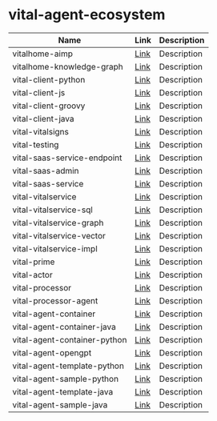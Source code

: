 # vital-agent-ecosystem
| Name                          | Link                                                           | Description              |
|-------------------------------|----------------------------------------------------------------|--------------------------|
| vitalhome-aimp                | [Link](https://github.com/vital-ai/vitalhome-aimp)              | Description |
| vitalhome-knowledge-graph     | [Link](https://github.com/vital-ai/vitalhome-knowledge-graph)   | Description |
| vital-client-python           | [Link](https://github.com/vital-ai/vital-client-python)         | Description |
| vital-client-js               | [Link](https://github.com/vital-ai/vital-client-js)             | Description |
| vital-client-groovy           | [Link](https://github.com/vital-ai/vital-client-groovy)         | Description |
| vital-client-java             | [Link](https://github.com/vital-ai/vital-client-java)           | Description |
| vital-vitalsigns              | [Link](https://github.com/vital-ai/vital-vitalsigns)            | Description |
| vital-testing                 | [Link](https://github.com/vital-ai/vital-testing)               | Description |
| vital-saas-service-endpoint   | [Link](https://github.com/vital-ai/vital-saas-service-endpoint) | Description |
| vital-saas-admin              | [Link](https://github.com/vital-ai/vital-saas-admin)            | Description |
| vital-saas-service            | [Link](https://github.com/vital-ai/vital-saas-service)          | Description |
| vital-vitalservice            | [Link](https://github.com/vital-ai/vital-vitalservice)          | Description |
| vital-vitalservice-sql        | [Link](https://github.com/vital-ai/vital-vitalservice-sql)      | Description |
| vital-vitalservice-graph      | [Link](https://github.com/vital-ai/vital-vitalservice-graph)    | Description |
| vital-vitalservice-vector     | [Link](https://github.com/vital-ai/vital-vitalservice-vector)   | Description |
| vital-vitalservice-impl       | [Link](https://github.com/vital-ai/vital-vitalservice-impl)     | Description |
| vital-prime                   | [Link](https://github.com/vital-ai/vital-prime)                 | Description |
| vital-actor                   | [Link](https://github.com/vital-ai/vital-actor)                 | Description |
| vital-processor               | [Link](https://github.com/vital-ai/vital-processor)             | Description |
| vital-processor-agent         | [Link](https://github.com/vital-ai/vital-processor-agent)       | Description |
| vital-agent-container         | [Link](https://github.com/vital-ai/vital-agent-container)       | Description |
| vital-agent-container-java    | [Link](https://github.com/vital-ai/vital-agent-container-java)  | Description |
| vital-agent-container-python  | [Link](https://github.com/vital-ai/vital-agent-container-python)| Description |
| vital-agent-opengpt           | [Link](https://github.com/vital-ai/vital-agent-opengpt)         | Description |
| vital-agent-template-python   | [Link](https://github.com/vital-ai/vital-agent-template-python) | Description |
| vital-agent-sample-python     | [Link](https://github.com/vital-ai/vital-agent-sample-python)   | Description |
| vital-agent-template-java     | [Link](https://github.com/vital-ai/vital-agent-template-java)   | Description |
| vital-agent-sample-java       | [Link](https://github.com/vital-ai/vital-agent-sample-java)     | Description |



